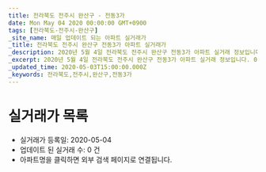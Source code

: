 ```yaml
---
title: 전라북도 전주시 완산구 - 전동3가
date: Mon May 04 2020 00:00:00 GMT+0900
tags: [전라북도-전주시-완산구]
_site_name: 매일 업데이트 되는 아파트 실거래가
_title: 전라북도 전주시 완산구 전동3가 아파트 실거래가
_description: 2020년 5월 4일 전라북도 전주시 완산구 전동3가 아파트 실거래 정보입니다. 0건 아파트 정보가 있습니다.
_excerpt: 2020년 5월 4일 전라북도 전주시 완산구 전동3가 아파트 실거래 정보입니다. 0건 아파트 정보가 있습니다.
_updated_time: 2020-05-03T15:00:00.000Z
_keywords: 전라북도,전주시,완산구,전동3가
---
```






# 실거래가 목록
- 실거래가 등록일: 2020-05-04
- 업데이트 된 실거래 수: 0 건
- 아파트명을 클릭하면 외부 검색 페이지로 연결됩니다.




